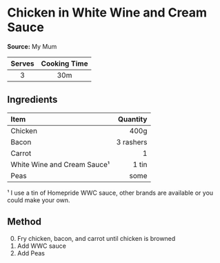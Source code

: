 # Chicken in White Wine and Cream Sauce
**Source:** My Mum

Serves|Cooking Time
:-:|:-:
3|30m

## Ingredients
Item|Quantity
:--|--:
Chicken|400g
Bacon|3 rashers
Carrot|1
White Wine and Cream Sauce¹|1 tin
Peas|some

¹ I use a tin of Homepride WWC sauce, other brands are available or you could make your own.

## Method
0) Fry chicken, bacon, and carrot until chicken is browned
0) Add WWC sauce
0) Add Peas